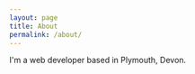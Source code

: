```yaml
---
layout: page
title: About
permalink: /about/
---
```


I'm a web developer based in Plymouth, Devon.

